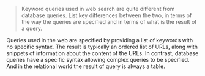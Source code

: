 > Keyword queries used in web search are quite different from database queries. 
> List key differences between the two, in terms of the way the queries are 
> specified and in terms of what is the result of a query. 

Queries used in the web are specified by providing a list of keywords with no
specific syntax. The result is typically an ordered list of URLs, along with snippets
of information about the content of the URLs. In contrast, database queries have 
a specific syntax allowing complex queries to be specified. And in the relational
world the result of query is always a table. 